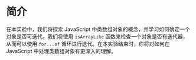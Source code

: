 # 简介

在本实验中，我们将探索 JavaScript 中类数组对象的概念，并学习如何确定一个对象是否可迭代。我们将使用 `isArrayLike` 函数来检查一个对象是否有迭代器，从而可以使用 `for...of` 循环进行迭代。在本实验结束时，你将对如何在 JavaScript 中处理类数组对象有更深入的理解。
